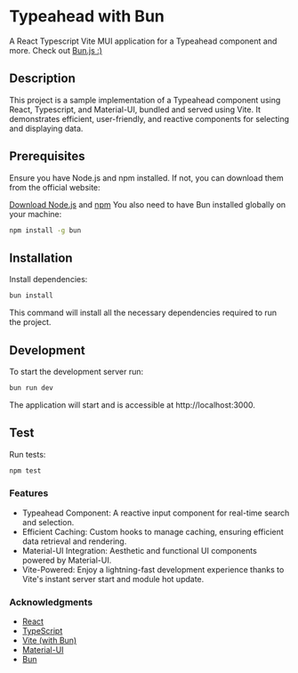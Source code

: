 # Typeahead with Bun
A React Typescript Vite MUI application for a Typeahead component and more. Check out [Bun.js :)](https://bun.sh/)

## Description
This project is a sample implementation of a Typeahead component using React, Typescript, and Material-UI, bundled and served using Vite. It demonstrates efficient, user-friendly, and reactive components for selecting and displaying data.

## Prerequisites
Ensure you have Node.js and npm installed. If not, you can download them from the official website:

[Download Node.js](https://nodejs.org/en) and [npm](https://www.npmjs.com/)
You also need to have Bun installed globally on your machine:

```bash
npm install -g bun
```

## Installation

Install dependencies:

```bash
bun install
```

This command will install all the necessary dependencies required to run the project.

## Development
To start the development server run:
```bash
bun run dev
```

The application will start and is accessible at http://localhost:3000.

## Test

Run tests:

```bash
npm test 
```

### Features
- Typeahead Component: A reactive input component for real-time search and selection.
- Efficient Caching: Custom hooks to manage caching, ensuring efficient data retrieval and rendering.
- Material-UI Integration: Aesthetic and functional UI components powered by Material-UI.
- Vite-Powered: Enjoy a lightning-fast development experience thanks to Vite's instant server start and module hot update.

### Acknowledgments
- [React](https://react.dev/)
- [TypeScript](https://www.typescriptlang.org/)
- [Vite (with Bun)](https://bun.sh/guides/ecosystem/vite)
- [Material-UI](https://mui.com/)
- [Bun](https://bun.sh/)
